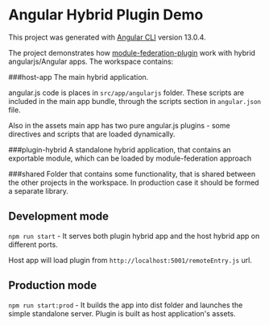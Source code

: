 # Angular Hybrid Plugin Demo

This project was generated with [Angular CLI](https://github.com/angular/angular-cli) version 13.0.4.

The project demonstrates how [module-federation-plugin](https://github.com/angular-architects/module-federation-plugin/blob/main/libs/mf/README.md) work with hybrid angularjs/Angular apps.
The workspace contains:

###host-app
The main hybrid application. 

angular.js code is places in `src/app/angularjs` folder. These scripts are included in the main app bundle, through the scripts section in `angular.json` file.

Also in the assets main app has two pure angular.js plugins - some directives and scripts that are loaded dynamically.

###plugin-hybrid
A standalone hybrid application, that contains an exportable module, which can be loaded by module-federation approach

###shared
Folder that contains some functionality, that is shared between the other projects in the workspace. In production case it should be formed a separate library.

## Development mode
`npm run start` - It serves both plugin hybrid app and the host hybrid app on different ports.

Host app will load plugin from `http://localhost:5001/remoteEntry.js` url.

## Production mode
`npm run start:prod` - It builds the app into dist folder and launches the simple standalone server. Plugin is built as host application's assets.
